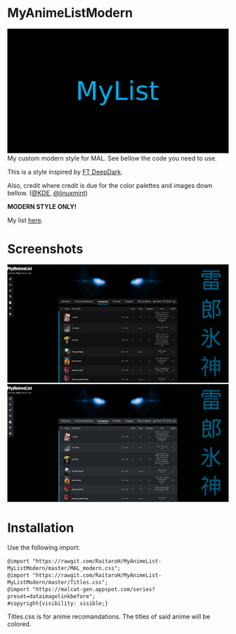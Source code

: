# MyAnimeListModern
![alt tag](https://raw.githubusercontent.com/RaitaroH/MyAnimeList/master/Images/MyList%20-%20DeepDark.png)
My custom modern style for MAL. See bellow the code you need to use.

This is a style inspired by [FT DeepDark](https://addons.mozilla.org/en-US/firefox/addon/ft-deepdark/?src=search).

Also, credit where credit is due for the color palettes and images down bellow. ([@KDE](https://github.com/KDE), [@linuxmint](https://github.com/linuxmint))

<b>MODERN STYLE ONLY!</b>

My list [here](https://myanimelist.net/animelist/RaitaroHikami).

# Screenshots
![alt tag](https://raw.githubusercontent.com/RaitaroH/MyAnimeList-MyListModern/master/Images/DeepDark.png)
![alt tag](https://raw.githubusercontent.com/RaitaroH/MyAnimeList-MyListModern/master/Images/BreezeDark.png)

# Installation
Use the following import:
```
@import "https://rawgit.com/RaitaroH/MyAnimeList-MyListModern/master/MAL_modern.css";
@import "https://rawgit.com/RaitaroH/MyAnimeList-MyListModern/master/Titles.css";
@import "https://malcat-gen.appspot.com/series?preset=dataimagelinkbefore";
#copyright{visibility: visible;}
```

Titles.css is for anime recomandations. The titles of said anime will be colored.
